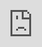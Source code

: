 <div id="header" align="center">
  <iframe src="https://gifer.com/embed/46Wu" width="100%" height="100%" style='position:absolute;top:0;left:0;' frameBorder="0" allowFullScreen></iframe>
</div>
